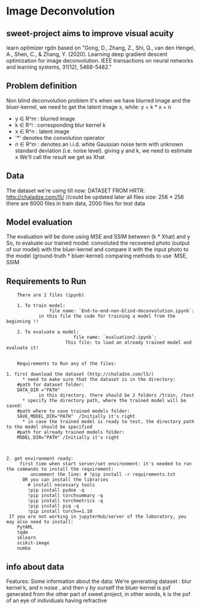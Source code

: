 # Image Deconvolution 

## sweet-project aims to improve visual acuity 
learn optimizer rgdn based on "Gong, D., Zhang, Z., Shi, Q., van den Hengel, A., Shen, C., & Zhang, Y. (2020). Learning deep gradient descent optimization for image deconvolution. IEEE transactions on neural networks and learning systems, 31(12), 5468-5482."
## Problem definition

Non blind deconvolution problem it's when we have blurred image and the bluer-kernel, we need to get the latent image x, while:
y = k * x + n

* y ∈ R^m : blurred image
* k ∈ R^l : corresponding blur kernel k
* x ∈ R^n : latent image
* '*' denotes the convolution operator
* n ∈ R^m : denotes an i.i.d. white Gaussian noise term with unknown standard deviation (i.e. noise level).
giving y and k, we need to estimate x
We'll call the result we get as Xhat

## Data

The dataset we're using till now: DATASET FROM HRTR: http://chaladze.com/l5/ //could be updated later
all files size: 256 * 256
there are 6000 files in train data, 2000 files for test data

## Model evaluation

The evaluation will be done using MSE and SSIM between (k * Xhat) and y
So, to evaluate our trained model: convoluted the recovered photo (output of our model) with the bluer-kernel and compare it with the input photo to the model (ground-truth * bluer-kernel) comparing methods to use :MSE, SSIM

## Requirements to Run
	
        There are 2 files (ipynb) 

        1. To train model:
                    file name: `End-to-end-non-blind-deconvolution.ipynb`:
	            in this file the code for training a model from the beginning !!

        2. To evaluate a model:
                             file name: `evaluation2.ipynb`: 
	                      This file: to load an already trained model and evaluate it!

        
        Requirements to Run any of the files:

	1. first download the dataset (http://chaladze.com/l5/)
	      * need to make sure that the dataset is in the directory:
		#path for dataset folder:
		DATA_DIR ="PATH" 
                in this directory, there should be 2 folders /train, /test 
	      * specify the directory path, where the trained model will be saved:
		#path where to save trained models folder:
		SAVE_MODEL_DIR="PATH"  /Initially it's right
	      * in case the trained model is ready to test, the directory path to the model should be specified 
		#path for already trained models folder:
		MODEL_DIR="PATH" /Initially it's right
          
            
	
	2. get environment ready:
         first time when start server/set environment: it's needed to run the commands to install the requirement:
             uncomment the line: # !pip install -r requirements.txt 
          OR you can install the libraries	 
			# install necessary tools
			!pip install pydoe -q
			!pip install torchsummary -q
			!pip install torchmetrics -q
			!pip install piq -q
			!pip install torch==1.10 
	 If you are not working in jupyterHub/server of the laboratory, you may also need to install:
		PyYAML
		tqdm
		sklearn
		scikit-image
		numba


## info about data

Features:
        Some information about the data:
        We're generating dataset : blur kernel k, and n noise , and then y by ourself
        the bluer-kernel is psf generated from the other part of sweet project, in other words, k is the psf of an eye of individuals having refractive 
